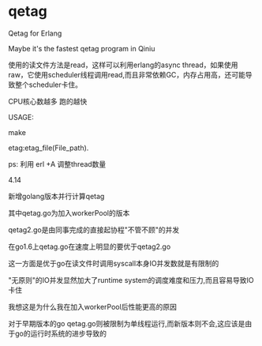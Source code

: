 # qetag
Qetag for Erlang

Maybe it's the fastest qetag program in Qiniu

使用的读文件方法是read，这样可以利用erlang的async thread，如果使用raw，它使用scheduler线程调用read,而且非常依赖GC，内存占用高，还可能导致整个scheduler卡住。


CPU核心数越多 跑的越快


USAGE:

make

etag:etag_file(File_path).


ps: 利用 erl +A 调整thread数量

4.14

新增golang版本并行计算qetag

其中qetag.go为加入workerPool的版本

qetag2.go是由同事完成的直接起协程"不管不顾"的并发

在go1.6上qetag.go在速度上明显的要优于qetag2.go

这一方面是优于go在读文件时调用syscall本身IO并发数就是有限制的

"无原则"的IO并发显然加大了runtime system的调度难度和压力,而且容易导致IO卡住

我想这是为什么我在加入workerPool后性能更高的原因

对于早期版本的go qetag.go则被限制为单线程运行,而新版本则不会,这应该是由于go的运行时系统的进步导致的
